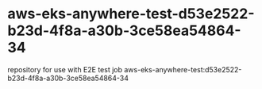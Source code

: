# aws-eks-anywhere-test-d53e2522-b23d-4f8a-a30b-3ce58ea54864-34
repository for use with E2E test job aws-eks-anywhere-test:d53e2522-b23d-4f8a-a30b-3ce58ea54864-34
